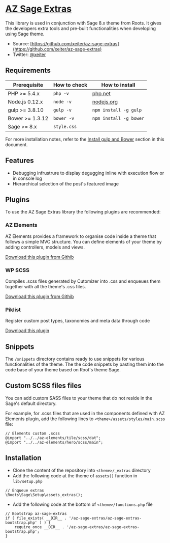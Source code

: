 # [AZ Sage Extras](https://github.com/xeiter/az-sage-extras)

This library is used in conjunction with Sage 8.x theme from Roots. It gives the developers extra tools and pre-built functionalities when developing using Sage theme. 

* Source: [https://github.com/xeiter/az-sage-extras](https://github.com/xeiter/az-sage-extras)
* Twitter: [@xeiter](https://twitter.com/xeiter)

## Requirements

| Prerequisite    | How to check | How to install
| --------------- | ------------ | ------------- |
| PHP >= 5.4.x    | `php -v`     | [php.net](http://php.net/manual/en/install.php) |
| Node.js 0.12.x  | `node -v`    | [nodejs.org](http://nodejs.org/) |
| gulp >= 3.8.10  | `gulp -v`    | `npm install -g gulp` |
| Bower >= 1.3.12 | `bower -v`   | `npm install -g bower` |
| Sage >= 8.x     | `style.css`  |                        |

For more installation notes, refer to the [Install gulp and Bower](#install-gulp-and-bower) section in this document.

## Features

* Debugging infrustrure to display degugging inline with execution flow or in console log
* Hierarchical selection of the post's featured image

## Plugins

To use the AZ Sage Extras library the following plugins are recommended:

### AZ Elements
 
AZ Elements provides a framework to organise code inside a theme that follows a simple MVC structure. You can define elements of your theme by adding controllers, models and views.

[Download this plugin from Githib](https://github.com/xeiter/az-elements)

### WP SCSS
 
Compiles .scss files generated by Cutomizer into .css and enqueues them together with all the theme's .css files.

[Download this plugin from Githib](https://github.com/ConnectThink/WP-SCSS)

### Piklist

Register custom post types, taxonomies and meta data through code

[Download this plugin](http://piklist.com)

## Snippets

The `/snippets` directory contains ready to use snippets for various functionalities of the theme. The the code  snippets by pasting them into the code base of your theme based on Root's theme Sage.

## Custom SCSS files files

You can add custom SASS files to your theme that do not reside in the Sage's default directory. 

For example, for .scss files that are used in the components defined with AZ Elements plugin, add the following lines to `<theme>/assets/styles/main.scss` file:

```
// Elements custom .scss
@import "../../az-elements/tile/scss/dat";
@import "../../az-elements/hero/scss/main";
```

## Installation

* Clone the content of the repository into `<theme>/_extras` directory
* Add the following code at the theme of `assets()` function in `lib/setup.php`

```
// Enqueue extras
\Roots\Sage\Setup\assets_extras();
```

* Add the following code at the bottom of `<theme>/functions.php` file
 
 ```
 // Bootstrap az-sage-extras
 if ( file_exists( __DIR__ . '/az-sage-extras/az-sage-extras-bootstrap.php' ) ) {
     require_once __DIR__ . '/az-sage-extras/az-sage-extras-bootstrap.php';
 }
 ```
